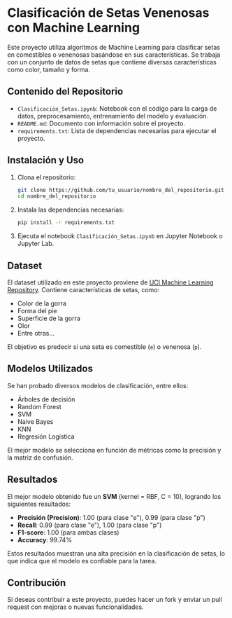 # Clasificación de Setas Venenosas con Machine Learning

Este proyecto utiliza algoritmos de Machine Learning para clasificar setas en comestibles o venenosas basándose en sus características. Se trabaja con un conjunto de datos de setas que contiene diversas características como color, tamaño y forma.

## Contenido del Repositorio

- `Clasificación_Setas.ipynb`: Notebook con el código para la carga de datos, preprocesamiento, entrenamiento del modelo y evaluación.
- `README.md`: Documento con información sobre el proyecto.
- `requirements.txt`: Lista de dependencias necesarias para ejecutar el proyecto.

## Instalación y Uso

1. Clona el repositorio:
   ```bash
   git clone https://github.com/tu_usuario/nombre_del_repositorio.git
   cd nombre_del_repositorio
   ```

2. Instala las dependencias necesarias:
   ```bash
   pip install -r requirements.txt
   ```

3. Ejecuta el notebook `Clasificación_Setas.ipynb` en Jupyter Notebook o Jupyter Lab.

## Dataset

El dataset utilizado en este proyecto proviene de [UCI Machine Learning Repository](https://archive.ics.uci.edu/ml/datasets/mushroom). Contiene características de setas, como:

- Color de la gorra
- Forma del pie
- Superficie de la gorra
- Olor
- Entre otras...

El objetivo es predecir si una seta es comestible (`e`) o venenosa (`p`).

## Modelos Utilizados

Se han probado diversos modelos de clasificación, entre ellos:

- Árboles de decisión
- Random Forest
- SVM
- Naive Bayes
- KNN
- Regresión Logística

El mejor modelo se selecciona en función de métricas como la precisión y la matriz de confusión.

## Resultados

El mejor modelo obtenido fue un **SVM**  (kernel = RBF, C = 10), logrando los siguientes resultados:

- **Precisión (Precision)**: 1.00 (para clase "e"), 0.99 (para clase "p")
- **Recall**: 0.99 (para clase "e"), 1.00 (para clase "p")
- **F1-score**: 1.00 (para ambas clases)
- **Accuracy**: 99.74%

Estos resultados muestran una alta precisión en la clasificación de setas, lo que indica que el modelo es confiable para la tarea.

## Contribución

Si deseas contribuir a este proyecto, puedes hacer un fork y enviar un pull request con mejoras o nuevas funcionalidades.



